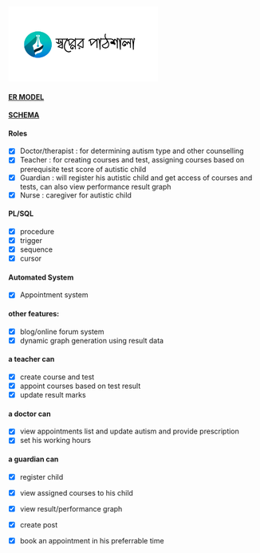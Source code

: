 <img src="./logo.jpg" width="300px" height="150px">

#### [ER MODEL](https://github.com/Geek-a-Byte/DBMS-PROJECT---ONLINE-LEARNING-PLATFORM-FOR-SPECIAL-CHILDREN/blob/master/ER_model.pdf)
#### [SCHEMA](https://github.com/Geek-a-Byte/DBMS-PROJECT---ONLINE-LEARNING-PLATFORM-FOR-SPECIAL-CHILDREN/blob/master/schema.pdf)
#### Roles
- [x] Doctor/therapist : for determining autism type and other counselling
- [x] Teacher : for creating courses and test, assigning courses based on prerequisite test score of autistic child
- [x] Guardian : will register his autistic child and get access of courses and tests, can also view performance result graph
- [x] Nurse : caregiver for autistic child

#### PL/SQL 
- [x] procedure
- [x] trigger
- [x] sequence
- [x] cursor

#### Automated System
- [x] Appointment system

#### other features:
- [x] blog/online forum system
- [x] dynamic graph generation using result data

#### a teacher can 
- [x] create course and test
- [x] appoint courses based on test result
- [x] update result marks

#### a doctor can
- [x] view appointments list and update autism and provide prescription
- [x] set his working hours

#### a guardian can
- [x] register child
- [x] view assigned courses to his child
- [x] view result/performance graph
- [x] create post
- [x] book an appointment in his preferrable time
 

